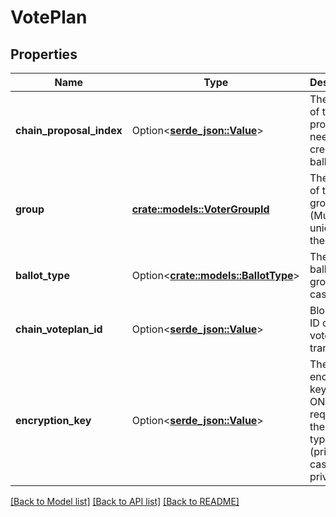 # VotePlan

## Properties

Name | Type | Description | Notes
------------ | ------------- | ------------- | -------------
**chain_proposal_index** | Option<[**serde_json::Value**](.md)> | The Index of the proposal, needed to create a ballot for it. | 
**group** | [**crate::models::VoterGroupId**](VoterGroupId.md) | The name of the group (Must be unique in the array). | 
**ballot_type** | Option<[**crate::models::BallotType**](BallotType.md)> | The type of ballot this group must cast. | [optional]
**chain_voteplan_id** | Option<[**serde_json::Value**](.md)> | Blockchain ID of the vote plan transaction. | 
**encryption_key** | Option<[**serde_json::Value**](.md)> | The public encryption key used. ONLY if required by the ballot type (private, cast-private). | [optional]

[[Back to Model list]](../README.md#documentation-for-models) [[Back to API list]](../README.md#documentation-for-api-endpoints) [[Back to README]](../README.md)



